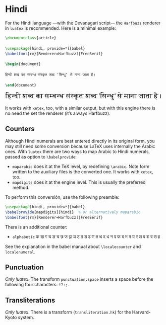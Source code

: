 # Hindi

For the Hindi language —with the Devanagari script— the `Harfbuzz` renderer in `luatex`
is recommended. Here is a minimal example:
```tex
\documentclass{article}

\usepackage[hindi, provide=*]{babel}
\babelfont{rm}[Renderer=Harfbuzz]{FreeSerif}

\begin{document}

हिन्दी शब्द का सम्बन्ध संस्कृत शब्द 'सिन्धु' से माना जाता है।

\end{document}
```
![](../media/hindi-sample-luatex.png)

It works with `xetex`, too, with a similar output, but with this engine
there is no need the set the renderer (it’s always Harfbuzz).

## Counters

Although Hindi numerals are best entered directly in its original
form, you may still need some conversion because LaTeX uses internally
the Arabic ones. With `luatex` there are two ways to map Arabic to
Hindi numerals, passed as option to `\babelprovide`:
* `maparabic` does it at the TeX level, by redefining `\arabic`. Note
  form written to the auxiliary files is the converted one. It works
  with `xetex`, too.
* `mapdigits` does it at the engine level. This is
  usually the preferred method.
  
To perform this conversión, use the following preamble:
```tex
\usepackage[hindi, provide=*]{babel}
\babelprovide[mapdigits]{hindi}  % or alternatively maparabic
\babelfont{rm}[Renderer=Harfbuzz]{FreeSerif}
```

There is an additional counter:
* `alphabetic` क ख ग घ ङ च छ ज झ ञ ट ठ ड ढ ण त थ द ध न प फ ब भ म य र ल व श ष स ह

See the explanation in the babel manual about `\localecounter` and
`localenumeral`.

## Punctuation

_Only luatex_. The transform `punctuation.space` inserts a space before
the following four characters: `!?:;`.

## Transliterations

_Only luatex_. There is a transform (`transliteration.hk`) for the Harvard-Kyoto
system.

